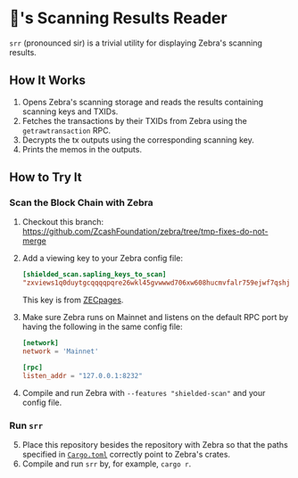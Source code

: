 # 🦓's Scanning Results Reader

`srr` (pronounced sir) is a trivial utility for displaying Zebra's scanning
results.

## How It Works

1. Opens Zebra's scanning storage and reads the results containing scanning keys
   and TXIDs.
2. Fetches the transactions by their TXIDs from Zebra using the
   `getrawtransaction` RPC.
3. Decrypts the tx outputs using the corresponding scanning key.
4. Prints the memos in the outputs.

## How to Try It

### Scan the Block Chain with Zebra

1. Checkout this branch:
   https://github.com/ZcashFoundation/zebra/tree/tmp-fixes-do-not-merge
2. Add a viewing key to your Zebra config file:

   ``` toml
   [shielded_scan.sapling_keys_to_scan]
   "zxviews1q0duytgcqqqqpqre26wkl45gvwwwd706xw608hucmvfalr759ejwf7qshjf5r9aa7323zulvz6plhttp5mltqcgs9t039cx2d09mgq05ts63n8u35hyv6h9nc9ctqqtue2u7cer2mqegunuulq2luhq3ywjcz35yyljewa4mgkgjzyfwh6fr6jd0dzd44ghk0nxdv2hnv4j5nxfwv24rwdmgllhe0p8568sgqt9ckt02v2kxf5ahtql6s0ltjpkckw8gtymxtxuu9gcr0swvz" = 1
   ```
   This key is from [ZECpages](https://zecpages.com/boardinfo).

3. Make sure Zebra runs on Mainnet and listens on the default RPC port by having
   the following in the same config file:

    ``` toml
    [network]
    network = 'Mainnet'

    [rpc]
    listen_addr = "127.0.0.1:8232"
    ```

4. Compile and run Zebra with `--features "shielded-scan"` and your config file.

### Run `srr`

5. Place this repository besides the repository with Zebra so that the paths
   specified in
   [`Cargo.toml`](https://github.com/upbqdn/srr/blob/main/Cargo.toml) correctly
   point to Zebra's crates.
6. Compile and run `srr` by, for example, `cargo r`. 
